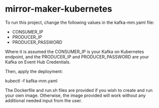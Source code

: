 # mirror-maker-kubernetes

To run this project, change the following values in the kafka-mm.yaml file:

- CONSUMER\_IP
- PRODUCER\_IP
- PRODUCER\_PASSWORD

Where it is assumed the CONSUMER\_IP is your Kafka
on Kubernetes endpoint, and the PRODUCER\_IP and
PRODUCER\_PASSWORD are your Kafka on
Event Hub Credentials.

Then, apply the deployment:

kubectl -f kafka-mm.yaml

The Dockerfile and run.sh files are provided
if you wish to create and run your own image.
Otherwise, the image provided will work without
any additional needed input from the user.
